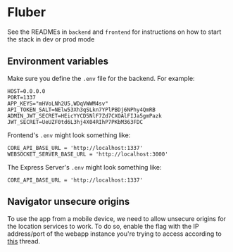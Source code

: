 # Fluber

See the READMEs in `backend` and `frontend` for instructions on how to start the stack in dev or prod mode

## Environment variables

Make sure you define the `.env` file for the backend. For example:

```
HOST=0.0.0.0
PORT=1337
APP_KEYS="mHVoLNh2U5,WDqVWWM4sv"
API_TOKEN_SALT=NElw53Xh3qSLkn7YPlPBDj6NPhy4QmRB
ADMIN_JWT_SECRET=HEicYYCD5NlF7Zd7CXOAlFIJa5gmPazk
JWT_SECRET=UeUZF0td6L3hj4X04RIhP7PKbM363FDC
```

Frontend's `.env` might look something like:

```
CORE_API_BASE_URL = 'http://localhost:1337'
WEBSOCKET_SERVER_BASE_URL = 'http://localhost:3000'
```

The Express Server's `.env` might look something like:

```
CORE_API_BASE_URL = 'http://localhost:1337'
```

## Navigator unsecure origins

To use the app from a mobile device, we need to allow unsecure origins for the location services to work. To do so, enable the flag with the IP address/port of the webapp instance you're trying to access according to [this](https://stackoverflow.com/a/58664780) thread.